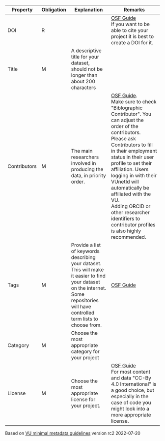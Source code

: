 | **Property** | **Obligation** | **Explanation**                                       | **Remarks**                                              |
| --- | --- |---| --- |
| DOI | R | |  [OSF Guide](https://help.osf.io/hc/en-us/articles/360019931013-Create-DOIs)<br>If you want to be able to cite your project it is best to create a DOI for it. 
| Title | M | A descriptive title for your dataset, should not be longer than about 200 characters |
| Contributors | M | The main researchers involved in producing the data, in priority order. |  [OSF Guide](https://help.osf.io/hc/en-us/articles/360019930193-Add-Contributors-to-Projects-and-Components).<br>Make sure to check "Biblographic Contributor". You can adjust the order of the contributors.<br>Please ask Contributors to fill in their employment status in their user profile to set their affiliation. Users logging in with their VUnetId will automatically be affiliated with the VU.<br>Adding ORCID or other researcher identifiers to contributor profiles is also highly recommended.
| Tags | M | Provide a list of keywords describing your dataset. This will make it easier to find your dataset on the internet.<br>Some repositories will have controlled term lists to choose from. | [OSF Guide](https://help.osf.io/hc/en-us/articles/360019738974-Tag-Your-Project) 
| Category | M | Choose the most appropriate category for your project | 
| License | M | Choose the most appropriate license for your project. | [OSF Guide](https://help.osf.io/hc/en-us/articles/360019737854-License-Your-Project)<br>For most content and data "CC-By 4.0 International" is a good choice, but especially in the case of code you might look into a more appropriate license.

Based on [VU minimal metadata guidelines](https://github.com/vu-rdm-tech/metadata/blob/main/minimal_metadata_guide.md) version rc2 2022-07-20